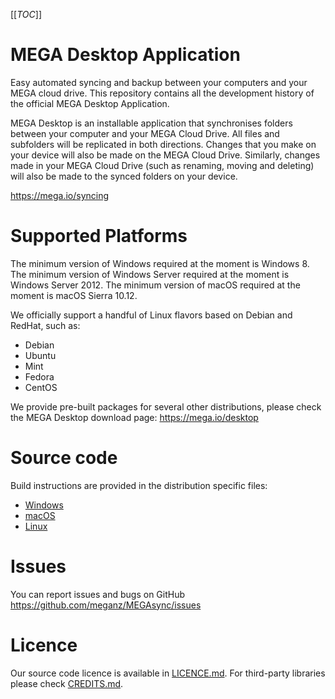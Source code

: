 [[_TOC_]]

# MEGA Desktop Application

Easy automated syncing and backup between your computers and your MEGA cloud drive.
This repository contains all the development history of the official MEGA Desktop Application.

MEGA Desktop is an installable application that synchronises folders between your computer and
your MEGA Cloud Drive. All files and subfolders will be replicated in both directions.
Changes that you make on your device will also be made on the MEGA Cloud Drive. Similarly,
changes made in your MEGA Cloud Drive (such as renaming, moving and deleting) will also be
made to the synced folders on your device.

https://mega.io/syncing

# Supported Platforms

The minimum version of Windows required at the moment is Windows 8.
The minimum version of Windows Server required at the moment is Windows Server 2012.
The minimum version of macOS required at the moment is macOS Sierra 10.12. 

We officially support a handful of Linux flavors based on Debian and RedHat, such as:
- Debian
- Ubuntu
- Mint
- Fedora
- CentOS

We provide pre-built packages for several other distributions, please check the MEGA
Desktop download page:
https://mega.io/desktop

# Source code

Build instructions are provided in the distribution specific files:
- [Windows](README.win.md)
- [macOS](README.mac.md)
- [Linux](README.linux.md)

# Issues

You can report issues and bugs on GitHub https://github.com/meganz/MEGAsync/issues

# Licence

Our source code licence is available in [LICENCE.md](LICENCE.md). For third-party libraries
please check [CREDITS.md](CREDITS.md).

